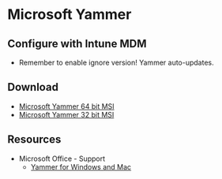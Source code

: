 # Microsoft Yammer
## Configure with Intune MDM
* Remember to enable ignore version! Yammer auto-updates.


## Download
* [Microsoft Yammer 64 bit MSI](https://aka.ms/yammer_desktop_msi_x64)
* [Microsoft Yammer 32 bit MSI](https://aka.ms/yammer_desktop_msi_ia32)


## Resources
* Microsoft Office - Support
	* [Yammer for Windows and Mac](https://support.office.com/en-us/article/Yammer-for-Windows-and-Mac-50920c05-cbfc-4f11-8503-e20fb2e623a5?ui=en-US&rs=en-US&ad=US)
